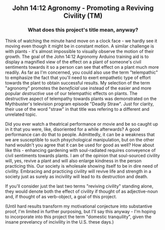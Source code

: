 ##  <p align="center">John 14:12 Agronomy - Promoting a Reviving Civility (TM)
###  <p align="center">What does this project's title mean, anyway?

Think of watching the minute hand move on a clock face - we hardly see it moving even though it might be in constant motion.  A similar challenge is with plants - it's almost impossible to visually observe the motion of their growth.  The goal of the John 14:12 Agronomy Arduino training aid is to display a magnified view of the effect on a plant of someone's civil sentiments towards it so a person can see that effect on a plant much more readily.  As far as I'm concerned, you could also use the term "telempathic" to emphasize the fact that you'll need to exert empathetic type of effort towards the plant to obtain successful results.  My selection of the term "agronomy" promotes the *beneficial* use instead of the easier and more popular *destructive* use of our telempathic effects on plants.  The destructive aspect of telempathy towards plants was demonstrated on the Mythbuster's television program episode "Deadly Straw".  Just for clarity, their use of the word "straw" in that title was refering to a different and unrelated topic.

Did you ever watch a theatrical performance or movie and be so caught up in it that you were, like, disoriented for a while afterwards?  A good performance can do that to people.  Admittedly, it can be a weakness that we are susceptible to such phsychological manipulation, but on the other hand wouldn't you agree that it can be used for good as well?  How about like this - enhancing gardening with soul-radiated  requires conveyence of civil sentiments towards plants.  I am of the opinion that soul-sourced civility will, yes, revive a plant and will also enlarge kindness in the person practicing this.  Our society is wholesale showing itself to be in dire need of civility.  Embracing and practicing civility will revive life and strength in a society just as surely as incivility will lead to its destruction and death.

If you'll consider just the last two terms "reviving civility" standing alone, they would denote both the effect of civility if thought of as adjective-noun and, if thought of as verb-object, a goal of this project.

(Until hard results transform my motivational conjecture into substantive proof, I'm limited in further purposing, but I'll say this anyway - I'm hoping to incorporate into this project the term "domestic tranquility", given the insane prevelancy of incivility in the U.S. these days.)
